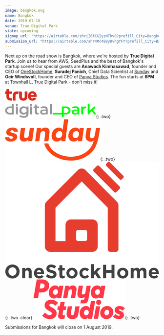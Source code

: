 ```yaml
---
image: bangkok.svg
name: Bangkok
date: 2019-07-18
venue: True Digital Park
state: upcoming
signup_url: "https://airtable.com/shriI6fCGIyzNTkv0?prefill_City=Bangkok"
submission_url: "https://airtable.com/shr4Mc488yDvhgYFY?prefill_City=Bangkok"
---
```


Next up on the road show is Bangkok, where we're hosted by **True Digital Park**. Join us to hear from AWS, SeedPlus and the best of Bangkok's startup scene! Our special guests are **Anawach Kimhasawad**, founder and CEO of [OneStockHome](https://www.onestockhome.com/), **Suradej Panich**, Chief Data Scientist at [Sunday](https://www.easysunday.com/) and  **Geir Windsvoll**, founder and CEO of [Panya Studios](https://panyastudios.com/). The fun starts at **6PM** at Townhall L, True Digital Park - don't miss it!

[![True Digital Park](/assets/wordmark-truedigitalpark.svg)](http://www.truedigitalpark.com/){: .two}
[![Sunday](/assets/wordmark-sunday.svg)](https://www.easysunday.com/){: .two}
[![OneStockHome](/assets/wordmark-onestockhome.svg)](https://www.onestockhome.com/){: .two .clear}
[![Panya Studios](/assets/wordmark-panyastudios.svg)](https://panyastudios.com/){: .two}

Submissions for Bangkok will close on 1 August 2019.